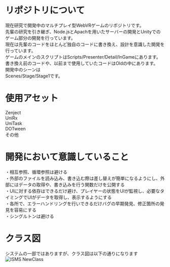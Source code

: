 # リポジトリについて
現在研究で開発中のマルチプレイ型WebVRゲームのリポジトリです。  
先輩の研究を引き継ぎ、Node.jsとApachを用いたサーバーの開発とUnityでのゲーム部分の開発を行っています。  
現在は先輩のコードをほとんど独自のコードに書き換え、設計を意識した開発を行っています。  
ゲームのメインのスクリプトはScripts/Presenter/Detail/InGameにあります。  
書き換え前のコードや、以前まで使用していたコードはOldの中にあります。  
開発中のシーンは  
Scenes/Stage/Stage1です。

# 使用アセット
Zenject  
UniRx  
UniTask  
DOTween  
その他  

# 開発において意識していること
・相互参照、循環参照は避ける  
・外部のファイルを読み込み、書き込む際は差し替えが簡単になるようにし、外部にはデータの取得や、書き込みを行う関数だけを公開する  
・UIに対する依存はできるだけ避け、プレイヤーの状態をUIが監視し、必要なタイミングでUIがデータを取得し、表示するようにする  
・各所で、エラーハンドリングを行いできるだけバグの早期発見、修正箇所の発見を容易にする  
・シングルトンは避ける  


# クラス図
システムの一部ではありますが、クラス図は以下の通りになります
![ISMS NewClass](https://github.com/user-attachments/assets/2e86ae1a-d3df-48dc-adff-291305af7d60)
